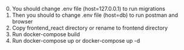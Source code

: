 0. You should change .env file (host=127.0.0.1) to run migrations
0. Then you should to change .env file (host=db) to run postman and browser
0. Copy frontend_react directory or rename to frontend directory
1. Run docker-compose build
2. Run docker-compose up or docker-compose up -d